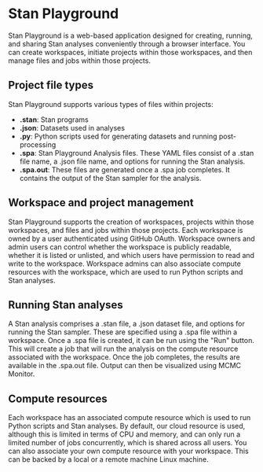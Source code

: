 # Stan Playground

Stan Playground is a web-based application designed for creating, running, and sharing Stan analyses conveniently through a browser interface. You can create workspaces, initiate projects within those workspaces, and then manage files and jobs within those projects.

## Project file types

Stan Playground supports various types of files within projects:

* **.stan**: Stan programs
* **.json**: Datasets used in analyses
* **.py**: Python scripts used for generating datasets and running post-processing
* **.spa**: Stan Playground Analysis files. These YAML files consist of a .stan file name, a .json file name, and options for running the Stan analysis.
* **.spa.out**: These files are generated once a .spa job completes. It contains the output of the Stan sampler for the analysis.

## Workspace and project management

Stan Playground supports the creation of workspaces, projects within those workspaces, and files and jobs within those projects. Each workspace is owned by a user authenticated using GitHub OAuth. Workspace owners and admin users can control whether the workspace is publicly readable, whether it is listed or unlisted, and which users have permission to read and write to the workspace. Workspace admins can also associate compute resources with the workspace, which are used to run Python scripts and Stan analyses.

## Running Stan analyses

A Stan analysis comprises a .stan file, a .json dataset file, and options for running the Stan sampler. These are specified using a .spa file within a workspace. Once a .spa file is created, it can be run using the "Run" button. This will create a job that will run the analysis on the compute resource associated with the workspace. Once the job completes, the results are available in the .spa.out file. Output can then be visualized using MCMC Monitor.

## Compute resources

Each workspace has an associated compute resource which is used to run Python scripts and Stan analyses. By default, our cloud resource is used, although this is limited in terms of CPU and memory, and can only run a limited number of jobs concurrently, which is shared across all users. You can also associate your own compute resource with your workspace. This can be backed by a local or a remote machine Linux machine.



